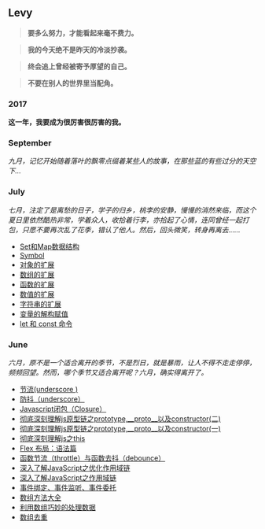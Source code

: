 ## Levy 
> **要多么努力，才能看起来毫不费力。**

> **我的今天绝不是昨天的冷淡抄袭。**

> **终会追上曾经被寄予厚望的自己。**

> **不要在别人的世界里当配角。**

### 2017

**这一年，我要成为很厉害很厉害的我。**

### September
_九月，记忆开始随着落叶的飘零点缀着某些人的故事，在那些蓝的有些过分的天空下..._


### July
_七月，注定了是离愁的日子，学子的归乡，桃李的安静，慢慢的消然来临，而这个夏日里依然酷热非常，学着众人，收拾着行李，亦拾起了心情，连同曾经一起打包，只愿不要再次乱了花季，错认了他人。然后，回头微笑，转身再离去……_

- [Set和Map数据结构](https://github.com/linchwei/blog/issues/23)
- [Symbol](https://github.com/linchwei/blog/issues/22)
- [对象的扩展](https://github.com/linchwei/blog/issues/21)
- [数组的扩展](https://github.com/linchwei/blog/issues/20)
- [函数的扩展](https://github.com/linchwei/blog/issues/19)
- [数值的扩展](https://github.com/linchwei/blog/issues/18)
- [字符串的扩展](https://github.com/linchwei/blog/issues/17)
- [变量的解构赋值](https://github.com/linchwei/blog/issues/16)
- [let 和 const 命令](https://github.com/linchwei/blog/issues/15)


### June
_六月，原不是一个适合离开的季节，不是烈日，就是暴雨，让人不得不走走停停，频频回望。然而，哪个季节又适合离开呢？六月，确实得离开了。_

- [节流(underscore ) ](https://github.com/linchwei/blog/issues/14)
- [防抖（underscore）](https://github.com/linchwei/blog/issues/13)
- [Javascript闭包（Closure）](https://github.com/linchwei/blog/issues/12)
- [彻底深刻理解js原型链之prototype,__proto__以及constructor(二)](https://github.com/linchwei/blog/issues/11)
- [彻底深刻理解js原型链之prototype,__proto__以及constructor(一)](https://github.com/linchwei/blog/issues/10)
- [彻底深刻理解js之this](https://github.com/linchwei/blog/issues/9)
- [Flex 布局：语法篇](https://github.com/linchwei/blog/issues/8)
- [函数节流（throttle）与函数去抖（debounce）](https://github.com/linchwei/blog/issues/7)
- [深入了解JavaScript之优化作用域链](https://github.com/linchwei/blog/issues/6)
- [深入了解JavaScript之作用域链](https://github.com/linchwei/blog/issues/5)
- [事件绑定、事件监听、事件委托](https://github.com/linchwei/blog/issues/4)
- [数组方法大全](https://github.com/linchwei/blog/issues/3)
- [利用数组巧妙的处理数据](https://github.com/linchwei/blog/issues/2)
- [数组去重](https://github.com/linchwei/blog/issues/1)
